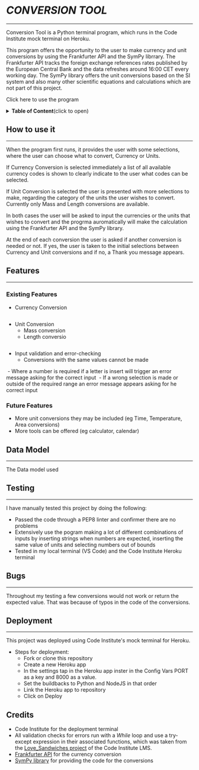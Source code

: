 
# ***CONVERSION TOOL***

<hr>

Conversion Tool is a Python terminal program, which runs in the Code Institute mock terminal on Heroku.

This program offers the opportunity to the user to make currency and unit conversions by using the Frankfurter API and the SymPy librrary. The Frankfurter API tracks the foreign exchange references rates published by the European Central Bank and the data refreshes around 16:00 CET every working day. The SymPy library offers the unit conversions based on the SI system and also many other scientific equations and calculations which are not part of this project.

Click here to use the program
<image>

<details>

<summary><b>Table of Content</b>(click to open)</summary>

- [***CONVERSION TOOL***](#conversion-tool)
  - [How to use it](#how-to-use-it)
  - [Features](#features)
    - [Existing Features](#existing-features)
    - [Future Features](#future-features)
  - [Data Model](#data-model)
  - [Testing](#testing)
  - [Bugs](#bugs)
  - [Deployment](#deployment)
  - [Credits](#credits)

</details>

## How to use it

<hr>

When the program first runs, it provides the user with some selections, where the user can choose what to convert, Currency or Units.
<image of the startup screen>

If Currency Conversion is selected immediately a list of all available currency codes is shown to clearly indicate to the user what codes can be selected.
<image of currency conversion>

If Unit Conversion is selected the user is presented with more selections to make, regarding the category of the units the user wishes to convert. Currently only Mass and Length conversions are available.
<image of the conversion categories>

In both cases the user will be asked to input the currencies or the units that wishes to convert and the progrma auromatically will make the calculation using the Frankfurter API and the SymPy library.



At the end of each conversion the user is asked if another conversion is needed or not. If yes, the user is taken to the initial selections between Currency and Unit conversions and if no, a Thank you message appears.
<image of the end message>

## Features

<hr>

### Existing Features

   - Currency Conversion
<image of the currency calculation>

   - Unit Conversion
      - Mass conversion
      - Length conversio
<image of the unit calculation>

   - Input validation and error-checking
      - Conversions with the same values cannot be made
<image same values message>
      - Where a number is required if a letter is insert will trigger an error message asking for the correct input
<image value error message>
      - If a wrong selection is made or outside of the required range an error message appears asking for he correct input
<image error message>

### Future Features

- More unit conversions they may be included (eg Time, Temperature, Area conversions)
- More tools can be offered (eg calculator, calendar)

## Data Model

<hr>
The Data model used

## Testing

<hr>

I have manually tested this project by doing the following:

  - Passed the code through a PEP8 linter and confirmer there are no problems
  - Extensively use the pogram making a lot of different combinations of inputs by inserting strings when numbers are expected, inserting the same value of units and selecting numbers out of bounds
  - Tested in my local terminal (VS Code) and the Code Institute Heroku terminal

## Bugs

<hr>

Throughout my testing a few conversions would not work or return the expected value. That was because of typos in the code of the conversions.

## Deployment

<hr>

This project was deployed using Code Institute's mock terminal for Heroku.

  - Steps for deployment:
      - Fork or clone this repository
      - Create a new Heroku app
      - In the settings tap in the Heroku app inster in the Config Vars PORT as a key and 8000 as a value.
      - Set the buildbacks to Python and NodeJS in that order
      - Link the Heroku app to repository
      - Click on Deploy

## Credits

  - Code Institute for the deployment terminal
  - All validation checks for errors run with a <em>While</em> loop and use a try-except expression in their associated functions, which was taken from the [Love_Sandwiches project](https://learn.codeinstitute.net/courses/course-v1:CodeInstitute+LS101+2021_T1/courseware/293ee9d8ff3542d3b877137ed81b9a5b/c92755338ef548f28cc31a7c3d5bfb46/) of the Code Institute LMS.
  - [Frankfurter API](https://www.frankfurter.app/docs/) for the currency conversion
  - [SymPy library](https://www.sympy.org/en/index.html) for providing the code for the conversions